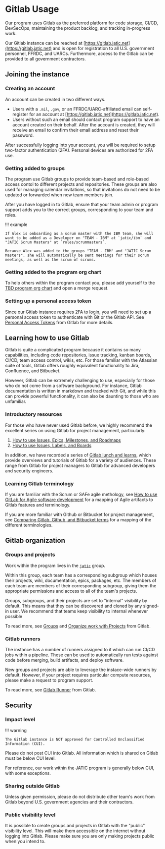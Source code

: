 # Gitlab Usage

Our program uses Gitlab as the preferred platform for code storage, CI/CD, DevSecOps, maintaining the product backlog, and tracking in-progress work. 

Our Gitlab instance can be reached at [https://gitlab.jatic.net](https://gitlab.jatic.net) and is open for registration to all U.S. government personnel, FFRDC, and UARCs. Furthermore, access to the Gitlab can be provided to all government contractors. 

## Joining the instance

### Creating an account

An account can be created in two different ways.

- Users with a `.mil`, `.gov`, or an FFRDC/UARC-affiliated email can self-register for an account at [https://gitlab.jatic.net](https://gitlab.jatic.net).
- Users without such an email should contact program support to have an account created on their behalf. After the account is created, they will receive an email to confirm their email address and reset their password. 

After successfully logging into your account, you will be required to setup two-factor authentication (2FA). Personal devices are authorized for 2FA use.

### Getting added to groups

The program use Gitlab groups to provide team-based and role-based access contol to different projects and repositories. These groups are also used for managing calendar invitations, so that invitations do not need to be updated or forwarded when new team members join. 

After you have logged in to Gitlab, ensure that your team admin or program support adds you to the correct groups, corresponding to your team and roles. 

!!! example

    If Alex is onboarding as a scrum master with the IBM team, she will want to be added as a Developer on "TEAM - IBM" at `jatic/ibm` and "JATIC Scrum Masters" at `roles/scrummasters`.

    Because Alex was added to the groups "TEAM - IBM" and "JATIC Scrum Masters", she will automatically be sent meetings for their scrum meetings, as well as the scrum of scrums. 

### Getting added to the program org chart

To help others within the program contact you, please add yourself to the [TBD program org chart](../org-chart/) and open a merge request. 

### Setting up a personal access token

Since our Gitlab instance requires 2FA to login, you will need to set up a personal access token to authenticate with Git or the Gitlab API. See [Personal Access Tokens](https://docs.gitlab.com/ee/user/profile/personal_access_tokens.html) from Gitlab for more details.

## Learning how to use Gitlab

Gitlab is quite a complicated program because it contains so many capabilities, including code repositories, issue tracking, kanban boards, CI/CD, team access control, wikis, etc. For those familiar with the Atlassian suite of tools, Gitlab offers roughly equivalent functionality to Jira, Confluence, and Bitbucket. 

However, Gitlab can be extremely challenging to use, especially for those who do not come from a software background. For instance, Gitlab documentation is written in markdown and tracked with Git, and while this can provide powerful functionality, it can also be daunting to those who are unfamiliar. 

### Introductory resources

For those who have never used Gitlab before, we highly recommend the excellent series on using Gitlab for project management, particularly:

1. [How to use Issues, Epics, Milestones, and Roadmaps](https://www.youtube.com/watch?v=9W4oxjdAwUs)
1. [How to use Issues, Labels, and Boards](https://www.youtube.com/watch?v=J2u7OqBA_aQ)

In addition, we have recorded a series of [Gitlab lunch and learns](https://gitlab.jatic.net/jatic/docs/presentations/-/tree/master/Gitlab_Lunch_and_Learn), which provide overviews and tutorials of Gitlab for a variety of audiences. These range from Gitlab for project managers to Gitlab for advanced developers and security engineers.

### Learning Gitlab terminology

If you are familiar with the Scrum or SAFe agile methology, see [How to use GitLab for Agile software development](https://about.gitlab.com/blog/2018/03/05/gitlab-for-agile-software-development/) for a mapping of Agile artifacts to Gitlab features and terminology.

If you are more familiar with Github or Bitbucket for project management, see [Comparing Gitlab, Github, and Bitbucket terms](https://about.gitlab.com/blog/2017/09/11/comparing-confusing-terms-in-github-bitbucket-and-gitlab/) for a mapping of the different terminologies. 

## Gitlab organization

### Groups and projects

Work within the program lives in the [`jatic`](https://gitlab.jatic.net/jatic) group. 

Within this group, each team has a corresponding subgroup which houses their projects, wiki, documentation, epics, packages, etc. The members of each team are members of their corresponding subgroup, giving them the appropriate permissions and access to all of the team's projects.

Groups, subgroups, and their projects are set to "internal" visibility by default. This means that they can be discovered and cloned by any signed-in user. We recommend that teams keep visibility to internal whenever possible 

To read more, see [Groups](https://docs.gitlab.com/ee/user/group/) and [Organize work with Projects](https://docs.gitlab.com/ee/user/project/organize_work_with_projects.html) from Gitlab.

### Gitlab runners

The instance has a number of runners assigned to it which can run CI/CD jobs within a pipeline. These can be used to automatically run tests against code before merging, build artifacts, and deploy software. 

New groups and projects are able to leverage the instace-wide runners by default. However, if your project requires particular compute resources, please make a request to program support. 

To read more, see [Gitlab Runner](https://docs.gitlab.com/runner/) from Gitlab.

## Security

### Impact level

!!! warning

    The Gitlab instance is NOT approved for Controlled Unclassified Information (CUI). 
    
Please do not post CUI into Gitlab. All information which is shared on Gitlab must be below CUI level. 

For reference, our work within the JATIC program is generally below CUI, with some exceptions. 

### Sharing outside Gitlab

Unless given permission, please do not distribute other team's work from Gitlab beyond U.S. government agencies and their contractors. 

### Public visibility level

It is possible to create groups and projects in Gitlab with the "public" visibility level. This will make them accessible on the internet without logging into Gitlab. Please make sure you are only making projects public when you intend to. 
